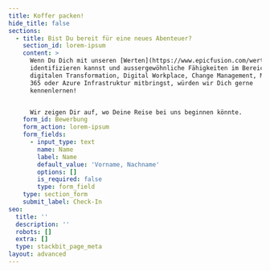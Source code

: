```yaml
---
title: Koffer packen!
hide_title: false
sections:
  - title: Bist Du bereit für eine neues Abenteuer?
    section_id: lorem-ipsum
    content: >
      Wenn Du Dich mit unseren [Werten](https://www.epicfusion.com/werte)
      identifizieren kannst und aussergewöhnliche Fähigkeiten im Bereich der
      digitalen Transformation, Digital Workplace, Change Management, Microsoft
      365 oder Azure Infrastruktur mitbringst, würden wir Dich gerne
      kennenlernen!


      Wir zeigen Dir auf, wo Deine Reise bei uns beginnen könnte.
    form_id: Bewerbung
    form_action: lorem-ipsum
    form_fields:
      - input_type: text
        name: Name
        label: Name
        default_value: 'Vorname, Nachname'
        options: []
        is_required: false
        type: form_field
    type: section_form
    submit_label: Check-In
seo:
  title: ''
  description: ''
  robots: []
  extra: []
  type: stackbit_page_meta
layout: advanced
---
```

